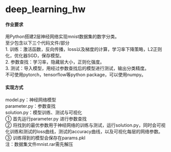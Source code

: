# deep_learning_hw
#### 作业要求
用Python搭建2层神经网络实现mnist数据集的数字分类。  
至少包含以下三个代码文件/部分  
    1. 训练：激活函数，反向传播，loss以及梯度的计算，学习率下降策略，L2正则化，优化器SGD，保存模型。  
    2. 参数查找：学习率，隐藏层大小，正则化强度。  
    3. 测试：导入模型，用经过参数查找后的模型进行测试，输出分类精度。  
不可使用pytorch，tensorflow等python package，可以使用numpy。  

#### 实现方式
model.py：神经网络模型  
parameter.py：参数查找  
solution.py：模型训练、测试与可视化  
    ①	首先运行parameter.py 进行参数查找  
    ②	将找到的最优参数用于神经网络的训练与测试，运行solution.py，同时会可视化训练和测试的loss曲线，测试的accuracy曲线，以及可视化每层的网络参数。  
    ③	训练得到的模型会保存在params.pkl  
注：数据集文件mnist.rar需先解压
